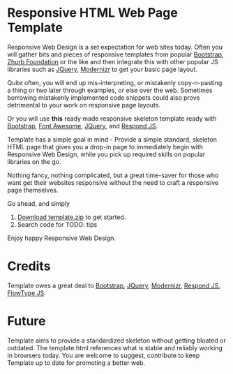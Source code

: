 # Responsive HTML Web Page Template

Responsive Web Design is a set expectation for web sites today. Often you will gather bits and pieces of responsive templates from popular [Bootstrap](http://getbootstrap.com/), [Zhurb Foundation](http://foundation.zurb.com/) or the like and then integrate this with other popular JS libraries such as [JQuery](http://jquery.com/), [Modernizr](http://modernizr.com/) to get your basic page layout.

Quite often, you will end up mis-interpreting, or mistakenly copy-n-pasting a thing or two later through examples, or else over the web. Sometimes borrowing mistakenly implemented code snippets could also prove detrimental to your work on responsive page layouts.

Or you will use **this** ready made responsive skeleton template ready with [Bootstrap](http://getbootstrap.com/), [Font Awesome](http://fortawesome.github.io/Font-Awesome/), [JQuery](http://jquery.com/), and [Respond JS](https://github.com/scottjehl/Respond).

Template has a simple goal in mind - Provide a simple standard, skeleton HTML page that gives you a drop-in page to immediately begin with Responsive Web Design, while you pick up required skills on popular libraries on the go.

Nothing fancy, nothing complicated, but a great time-saver for those who want get their websites responsive without the need to craft a responsive page themselves.

Go ahead, and simply 

1. [Download template.zip](build/template.zip?raw=true) to get started. 
2. Search code for TODO: tips

Enjoy happy Responsive Web Design.

# Credits

Template owes a great deal to [Bootstrap](http://getbootstrap.com/), [JQuery](http://jquery.com/), [Modernizr](http://modernizr.com/), [Respond JS](https://github.com/scottjehl/Respond), [FlowType JS](http://simplefocus.com/flowtype/).

# Future

Template aims to provide a standardized skeleton without getting bloated or outdated. The template.html references what is stable and reliably working in browsers today. You are welcome to suggest, contribute to keep Template up to date for promoting a better web.
